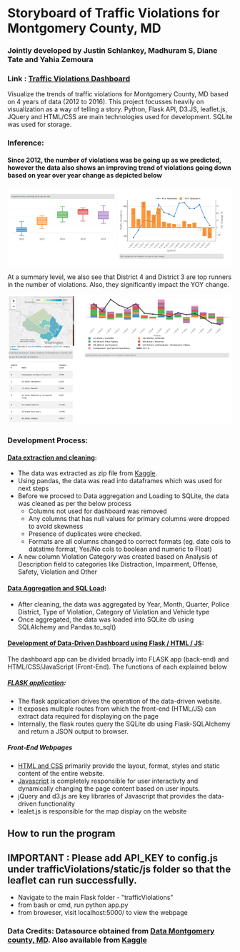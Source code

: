 # Storyboard of Traffic Violations for Montgomery County, MD
### Jointly developed by Justin Schlankey, Madhuram S, Diane Tate and Yahia Zemoura 
### Link : [Traffic Violations Dashboard](https://traffic-violations-dashboard.herokuapp.com/)


Visualize the trends of traffic violations for Montgomery County, MD based on 4 years of data (2012 to 2016). This project focusses heavily on visualization as a way of telling a story. Python, Flask API, D3.JS, leaflet.js, JQuery and HTML/CSS are main technologies used for development. SQLite was used for storage.

### Inference: 

#### Since 2012, the number of violations was be going up as we predicted, however the data also shows an improving trend of violations going down based on year over year change as depicted below

![Trend Vs YoY change](outputImages/trend_vs_yoychange.PNG)

At a summary level, we also see that District 4 and District 3 are top runners in the number of violations. Also, they significantly impact the YOY change.

![District Summary and Contribution to YoY change](outputImages/district-wise_summary.PNG)


### Development Process:

#### [Data extraction and cleaning](importDataToSQLite.ipynb): 
* The data was extracted as zip file from [Kaggle](https://www.kaggle.com/felix4guti/traffic-violations-in-usa). 
* Using pandas, the data was read into dataframes which was used for next steps
* Before we proceed to Data aggregation and Loading to SQLite, the data was cleaned as per the below process
	* Columns not used for dashboard was removed
	* Any columns that has null values for primary columns were dropped to avoid skewness
	* Presence of duplicates were checked. 
	* Formats are all columns changed to correct formats (eg. date cols to datatime format, Yes/No cols to boolean and numeric to Float)
* A new column Violation Category was created based on Analysis of Description field to categories like Distraction, Impairment, Offense, Safety, Violation and Other

#### [Data Aggregation and SQL Load](importDataToSQLite.ipynb):
* After cleaning, the data was aggregated by Year, Month, Quarter, Police District, Type of Violation, Category of Violation and Vehicle type
* Once aggregated, the data was loaded into SQLite db using SQLAlchemy and Pandas.to_sql()

#### [Development of Data-Driven Dashboard using Flask / HTML / JS](trafficViolations/):

The dashboard app can be divided broadly into FLASK app (back-end) and HTML/CSS/JavaScript (Front-End). The functions of each explained below

##### [FLASK application](trafficViolations/app.py):
* The flask application drives the operation of the data-driven website.
* It exposes multiple routes from which the front-end (HTML/JS) can extract data required for displaying on the page
* Internally, the flask routes query the SQLite db using Flask-SQLAlchemy and return a JSON output to browser.

##### Front-End Webpages  
* [HTML and CSS](trafficViolations/templates/index.html) primarily provide the layout, format, styles and static content of the entire website.
* [Javascript](trafficViolations/static/js/main.js) is completely responsible for user interactivty and dynamically changing the page content based on user inputs.
* jQuery and d3.js are key libraries of Javascript that provides the data-driven functionality
* lealet.js is responsible for the map display on the website


## How to run the program

## IMPORTANT : Please add API_KEY to config.js under trafficViolations/static/js folder so that the leaflet can run successfully.

- Navigate to the main Flask folder - "trafficViolations"
- from bash or cmd, run python app.py
- from broweser, visit localhost:5000/ to view the webpage


### Data Credits: Datasource obtained from [Data Montgomery county, MD](https://data.montgomerycountymd.gov/Public-Safety/Traffic-Violations/4mse-ku6). Also available from [Kaggle](https://www.kaggle.com/felix4guti/traffic-violations-in-usa)
